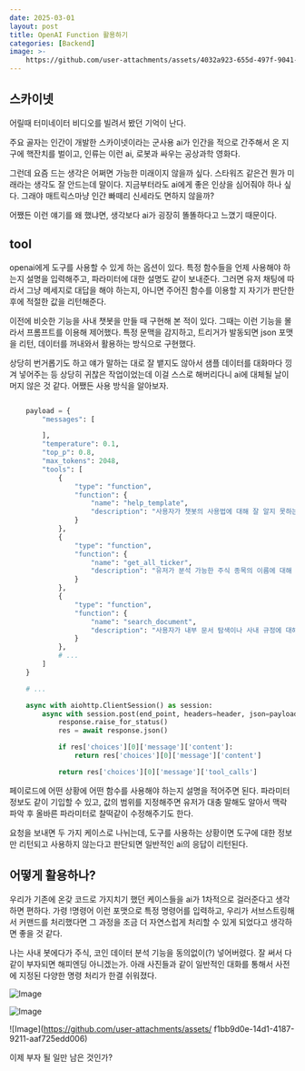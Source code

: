```yaml
---
date: 2025-03-01
layout: post
title: OpenAI Function 활용하기
categories: [Backend]
image: >-
    https://github.com/user-attachments/assets/4032a923-655d-497f-9041-f02b102dd1ad
---
```


## 스카이넷

어릴때 터미네이터 비디오를 빌려서 봤던 기억이 난다.

주요 골자는 인간이 개발한 스카이넷이라는 군사용 ai가 인간을 적으로 간주해서 온 지구에 핵잔치를 벌이고, 
인류는 이런 ai, 로봇과 싸우는 공상과학 영화다.

그런데 요즘 드는 생각은 어쩌면 가능한 미래이지 않을까 싶다. 
스타워즈 같은건 뭔가 미래라는 생각도 잘 안드는데 말이다. 지금부터라도 ai에게 좋은 인상을 심어줘야 하나 싶다. 
그래야 매트릭스마냥 인간 빠떼리 신세라도 면하지 않을까? 

어쨌든 이런 얘기를 왜 했냐면, 생각보다 ai가 굉장히 똘똘하다고 느꼈기 때문이다.

## tool

openai에게 도구를 사용할 수 있게 하는 옵션이 있다.
특정 함수들을 언제 사용해야 하는지 설명을 입력해주고, 파라미터에 대한 설명도 같이 보내준다.
그러면 유저 채팅에 따라서 그냥 메세지로 대답을 해야 하는지, 아니면 주어진 함수를 이용할 지 자기가 판단한 후에 적절한 값을 리턴해준다.

이전에 비슷한 기능을 사내 챗봇을 만들 때 구현해 본 적이 있다.
그때는 이런 기능을 몰라서 프롬프트를 이용해 제어했다. 
특정 문맥을 감지하고, 트리거가 발동되면 json 포맷을 리턴, 데이터를 꺼내와서 활용하는 방식으로 구현했다.

상당히 번거롭기도 하고 얘가 말하는 대로 잘 뱉지도 않아서 샘플 데이터를 대화마다 낑겨 넣어주는 등 상당히 귀찮은 작업이었는데 
이걸 스스로 해버리다니 ai에 대체될 날이 머지 않은 것 같다. 어쨌든 사용 방식을 알아보자. 

```python

    payload = {
        "messages": [

        ],
        "temperature": 0.1,
        "top_p": 0.8,
        "max_tokens": 2048,
        "tools": [
            {
                "type": "function",
                "function": {
                    "name": "help_template",
                    "description": "사용자가 챗봇의 사용법에 대해 잘 알지 못하는 경우 사용됩니다....",
                }
            },
            {
                "type": "function",
                "function": {
                    "name": "get_all_ticker",
                    "description": "유저가 분석 가능한 주식 종목의 이름에 대해 알고 싶어할 때 사용...",
                }
            },
            {
                "type": "function",
                "function": {
                    "name": "search_document",
                    "description": "사용자가 내부 문서 탐색이나 사내 규정에 대해 질문할 때 사용...",
                }
            },
            # ...
        ]
    }

    # ...

    async with aiohttp.ClientSession() as session:
        async with session.post(end_point, headers=header, json=payload) as response:
            response.raise_for_status()
            res = await response.json()

            if res['choices'][0]['message']['content']:
                return res['choices'][0]['message']['content']

            return res['choices'][0]['message']['tool_calls']
```

페이로드에 어떤 상황에 어떤 함수를 사용해야 하는지 설명을 적어주면 된다. 파라미터 정보도 같이 기입할 수 있고, 값의 범위를 지정해주면 유저가 대충 말해도 알아서 맥락 파악 후 올바른 파라미터로 찰떡같이 수정해주기도 한다. 

요청을 보내면 두 가지 케이스로 나뉘는데, 도구를 사용하는 상황이면 도구에 대한 정보만 리턴되고 사용하지 않는다고 판단되면 일반적인 ai의 응답이 리턴된다.

## 어떻게 활용하나?

우리가 기존에 온갖 코드로 가지치기 했던 케이스들을 ai가 1차적으로 걸러준다고 생각하면 편하다. 가령 !명령어 이런 포맷으로 특정 명령어를 입력하고, 우리가 서브스트링해서 커맨드를 처리했다면 그 과정을 조금 더 자연스럽게 처리할 수 있게 되었다고 생각하면 좋을 것 같다.

나는 사내 봇에다가 주식, 코인 데이터 분석 기능을 동의없이(?) 넣어버렸다. 잘 써서 다같이 부자되면 해피엔딩 아니겠는가. 아래 사진들과 같이 일반적인 대화를 통해서 사전에 지정된 다양한 명령 처리가 한결 쉬워졌다.

![Image](https://github.com/user-attachments/assets/e689a029-ab74-4fde-ae34-16b5c462c574)

![Image](https://github.com/user-attachments/assets/5cf49e0c-837a-4d9b-be6d-3045d9d504ca)

![Image](https://github.com/user-attachments/assets/
f1bb9d0e-14d1-4187-9211-aaf725edd006)

이제 부자 될 일만 남은 것인가?